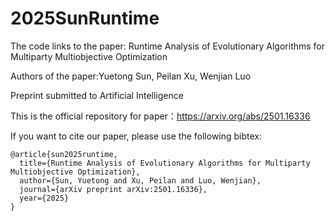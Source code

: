 # 2025SunRuntime

The code links to the paper: Runtime Analysis of Evolutionary Algorithms for Multiparty Multiobjective Optimization

Authors of the paper:Yuetong Sun, Peilan Xu, Wenjian Luo

Preprint submitted to Artificial Intelligence

This is the official repository for paper：https://arxiv.org/abs/2501.16336

If you want to cite our paper, please use the following bibtex:
```
@article{sun2025runtime,
  title={Runtime Analysis of Evolutionary Algorithms for Multiparty Multiobjective Optimization},
  author={Sun, Yuetong and Xu, Peilan and Luo, Wenjian},
  journal={arXiv preprint arXiv:2501.16336},
  year={2025}
}
```

